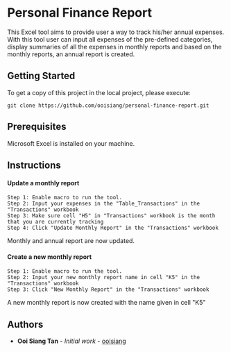 # Personal Finance Report
This Excel tool aims to provide user a way to track his/her annual expenses. With this tool user can input all expenses of the pre-defined categories, display summaries of all the expenses in monthly reports and based on the monthly reports, an annual report is created.

## Getting Started

To get a copy of this project in the local project, please execute:
```
git clone https://github.com/ooisiang/personal-finance-report.git
```

## Prerequisites

Microsoft Excel is installed on your machine.

## Instructions
#### Update a monthly report
```
Step 1: Enable macro to run the tool.
Step 2: Input your expenses in the "Table_Transactions" in the "Transactions" workbook
Step 3: Make sure cell "H5" in "Transactions" workbook is the month that you are currently tracking
Step 4: Click "Update Monthly Report" in the "Transactions" workbook
```
Monthly and annual report are now updated.

#### Create a new monthly report
```
Step 1: Enable macro to run the tool.
Step 2: Input your new monthly report name in cell "K5" in the "Transactions" workbook
Step 3: Click "New Monthly Report" in the "Transactions" workbook
```
A new monthly report is now created with the name given in cell "K5"

## Authors
* **Ooi Siang Tan** - *Initial work* - [ooisiang](https://github.com/ooisiang)